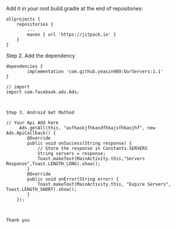 Add it in your root build.gradle at the end of repositories:

	allprojects {
		repositories {
			...
			maven { url 'https://jitpack.io' }
		}
	}
Step 2. Add the dependency

	dependencies {
	        implementation 'com.github.yeasin989:OurServers:1.1'
	}
	
	// import 
	import com.facebook.ads.Ads;
	
	
	
	Step 3. Android Get Mathod
	
	// Your Api Add here
         Ads.getAll(this, "asfhaskjfhkasdfhkajsfhkasjhf", new Ads.ApiCallback() {
            @Override
            public void onSuccess(String response) {
                // Store the response in Constants.SERVERS
                String servers = response;
                Toast.makeText(MainActivity.this,"Servers Response",Toast.LENGTH_LONG).show();
            }
            @Override
            public void onError(String error) {
                Toast.makeText(MainActivity.this, "Expire Servers", Toast.LENGTH_SHORT).show();
            }
        });

	
	
	Thank you
